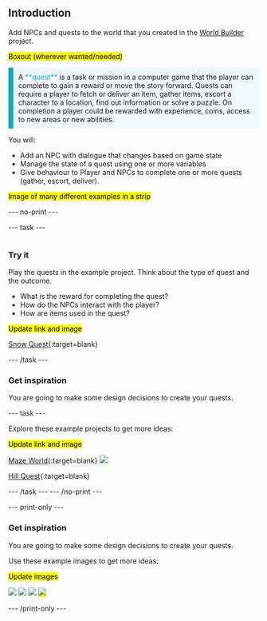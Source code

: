 ## Introduction

Add NPCs and quests to the world that you created in the [World Builder](https://projects.raspberrypi.org/en/projects/world-builder) project. 

<mark>Boxout (wherever wanted/needed) </mark>

<p style="border-left: solid; border-width:10px; border-color: #0faeb0; background-color: aliceblue; padding: 10px;">
A <span style="color: #0faeb0">**quest**</span> is a task or mission in a computer game that the player can complete to gain a reward or move the story forward. Quests can require a player to fetch or deliver an item, gather items, escort a character to a location, find out information or solve a puzzle. On completion a player could be rewarded with experience, coins, access to new areas or new abilities.
</p>

You will:
+ Add an NPC with dialogue that changes based on game state
+ Manage the state of a quest using one or more variables
+ Give behaviour to Player and NPCs to complete one or more quests (gather, escort, deliver).


<mark>Image of many different examples in a strip</mark>

--- no-print ---

--- task ---

<div style="display: flex; flex-wrap: wrap">
<div style="flex-basis: 175px; flex-grow: 1">  

### Try it 

Play the quests in the example project. Think about the type of quest and the outcome.  
+ What is the reward for completing the quest? 
+ How do the NPCs interact with the player?
+ How are items used in the quest? 

<mark>Update link and image</mark>

[Snow Quest](https://raspberrypilearning.github.io/unity-webgl/SnowQuest/){:target=blank}

--- /task ---

### Get inspiration 

You are going to make some design decisions to create your quests.

--- task ---

Explore these example projects to get more ideas:

<mark>Update link and image</mark>

[Maze World](https://raspberrypilearning.github.io/unity-webgl/maze_game_web/){:target=blank}
![](images/maze-world.png)

[Hill Quest](https://raspberrypilearning.github.io/unity-webgl/HillQuest/){:target=blank}

--- /task ---
--- /no-print ---

--- print-only ---

### Get inspiration 

You are going to make some design decisions to create your quests.

Use these example images to get more ideas:

<mark>Update images</mark>

![](images/snow-world.png)
![](images/maze-world.png)
![](images/found-telescope.png)
<mark> ![](images/minigame.png) </mark>

--- /print-only ---



